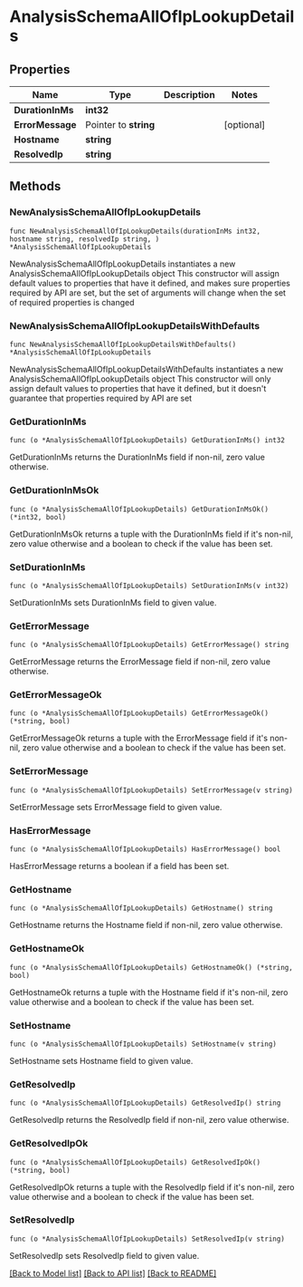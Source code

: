 # AnalysisSchemaAllOfIpLookupDetails

## Properties

Name | Type | Description | Notes
------------ | ------------- | ------------- | -------------
**DurationInMs** | **int32** |  | 
**ErrorMessage** | Pointer to **string** |  | [optional] 
**Hostname** | **string** |  | 
**ResolvedIp** | **string** |  | 

## Methods

### NewAnalysisSchemaAllOfIpLookupDetails

`func NewAnalysisSchemaAllOfIpLookupDetails(durationInMs int32, hostname string, resolvedIp string, ) *AnalysisSchemaAllOfIpLookupDetails`

NewAnalysisSchemaAllOfIpLookupDetails instantiates a new AnalysisSchemaAllOfIpLookupDetails object
This constructor will assign default values to properties that have it defined,
and makes sure properties required by API are set, but the set of arguments
will change when the set of required properties is changed

### NewAnalysisSchemaAllOfIpLookupDetailsWithDefaults

`func NewAnalysisSchemaAllOfIpLookupDetailsWithDefaults() *AnalysisSchemaAllOfIpLookupDetails`

NewAnalysisSchemaAllOfIpLookupDetailsWithDefaults instantiates a new AnalysisSchemaAllOfIpLookupDetails object
This constructor will only assign default values to properties that have it defined,
but it doesn't guarantee that properties required by API are set

### GetDurationInMs

`func (o *AnalysisSchemaAllOfIpLookupDetails) GetDurationInMs() int32`

GetDurationInMs returns the DurationInMs field if non-nil, zero value otherwise.

### GetDurationInMsOk

`func (o *AnalysisSchemaAllOfIpLookupDetails) GetDurationInMsOk() (*int32, bool)`

GetDurationInMsOk returns a tuple with the DurationInMs field if it's non-nil, zero value otherwise
and a boolean to check if the value has been set.

### SetDurationInMs

`func (o *AnalysisSchemaAllOfIpLookupDetails) SetDurationInMs(v int32)`

SetDurationInMs sets DurationInMs field to given value.


### GetErrorMessage

`func (o *AnalysisSchemaAllOfIpLookupDetails) GetErrorMessage() string`

GetErrorMessage returns the ErrorMessage field if non-nil, zero value otherwise.

### GetErrorMessageOk

`func (o *AnalysisSchemaAllOfIpLookupDetails) GetErrorMessageOk() (*string, bool)`

GetErrorMessageOk returns a tuple with the ErrorMessage field if it's non-nil, zero value otherwise
and a boolean to check if the value has been set.

### SetErrorMessage

`func (o *AnalysisSchemaAllOfIpLookupDetails) SetErrorMessage(v string)`

SetErrorMessage sets ErrorMessage field to given value.

### HasErrorMessage

`func (o *AnalysisSchemaAllOfIpLookupDetails) HasErrorMessage() bool`

HasErrorMessage returns a boolean if a field has been set.

### GetHostname

`func (o *AnalysisSchemaAllOfIpLookupDetails) GetHostname() string`

GetHostname returns the Hostname field if non-nil, zero value otherwise.

### GetHostnameOk

`func (o *AnalysisSchemaAllOfIpLookupDetails) GetHostnameOk() (*string, bool)`

GetHostnameOk returns a tuple with the Hostname field if it's non-nil, zero value otherwise
and a boolean to check if the value has been set.

### SetHostname

`func (o *AnalysisSchemaAllOfIpLookupDetails) SetHostname(v string)`

SetHostname sets Hostname field to given value.


### GetResolvedIp

`func (o *AnalysisSchemaAllOfIpLookupDetails) GetResolvedIp() string`

GetResolvedIp returns the ResolvedIp field if non-nil, zero value otherwise.

### GetResolvedIpOk

`func (o *AnalysisSchemaAllOfIpLookupDetails) GetResolvedIpOk() (*string, bool)`

GetResolvedIpOk returns a tuple with the ResolvedIp field if it's non-nil, zero value otherwise
and a boolean to check if the value has been set.

### SetResolvedIp

`func (o *AnalysisSchemaAllOfIpLookupDetails) SetResolvedIp(v string)`

SetResolvedIp sets ResolvedIp field to given value.



[[Back to Model list]](../README.md#documentation-for-models) [[Back to API list]](../README.md#documentation-for-api-endpoints) [[Back to README]](../README.md)


